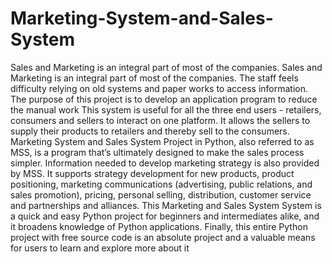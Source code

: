 # Marketing-System-and-Sales-System


Sales and Marketing is an integral part of most of the companies. Sales and
Marketing is an integral part of most of the companies.
The staff feels difficulty relying on old systems and paper works to access
information. The purpose of this project is to develop an application program to
reduce the manual work
This system is useful for all the three end users - retailers, consumers and sellers to
interact on one platform. It allows the sellers to supply their products to retailers and
thereby sell to the consumers.
Marketing System and Sales System Project in Python, also referred to as MSS, is a
program that’s ultimately designed to make the sales process simpler.
Information needed to develop marketing strategy is also provided by MSS. It
supports strategy development for new products, product positioning, marketing
communications (advertising, public relations, and sales promotion), pricing,
personal selling, distribution, customer service and partnerships and alliances.
This Marketing and Sales System System is a quick and easy Python project for
beginners and intermediates alike, and it broadens knowledge of Python
applications. Finally, this entire Python project with free source code is an absolute
project and a valuable means for users to learn and explore more about it



